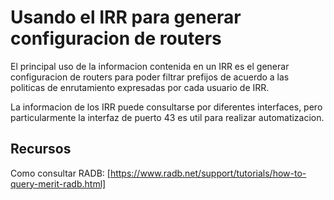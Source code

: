 # Usando el IRR para generar configuracion de routers

El principal uso de la informacion contenida en un IRR es el generar configuracion de routers para poder filtrar prefijos de acuerdo a las politicas de enrutamiento expresadas por cada usuario de IRR.

La informacion de los IRR puede consultarse por diferentes interfaces, pero particularmente la interfaz de puerto 43 es util para realizar automatizacion.

## Recursos

Como consultar RADB: [https://www.radb.net/support/tutorials/how-to-query-merit-radb.html]
